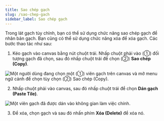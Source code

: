 ```yaml
---
title: Sao chép gạch
slug: /sao-chep-gach
sidebar_label: Sao chép gạch
---
```


Trong lát gạch tùy chỉnh, bạn có thể sử dụng chức năng sao chép gạch để nhân bản gạch. Bạn cũng có thể sử dụng chức năng xóa để xóa gạch. Các bước thao tác như sau:

1. Kéo gạch vào canvas bằng nút chuột trái. Nhấp chuột phải vào (①) đối tượng gạch đã chọn, sau đó nhấp chuột trái để chọn (②) **Sao chép (Copy)**.

![Một người dùng đang chọn một (①) viên gạch trên canvas và mở menu ngữ cảnh để chọn tùy chọn (②) Sao chép (Copy).](https://storage.googleapis.com/jegavn_kb/images/83919b59-b16b-4631-9a71-61bd4366b604.png)

2. Nhấp chuột phải vào canvas, sau đó nhấp chuột trái để chọn **Dán gạch (Paste Tile)**.

![Một viên gạch đã được dán vào không gian làm việc chính.](https://storage.googleapis.com/jegavn_kb/images/5c832f40-e40b-43b8-9d02-501b5f500089.png)

3. Để xóa, chọn gạch và sau đó nhấn phím **Xóa (Delete)** để xóa nó.